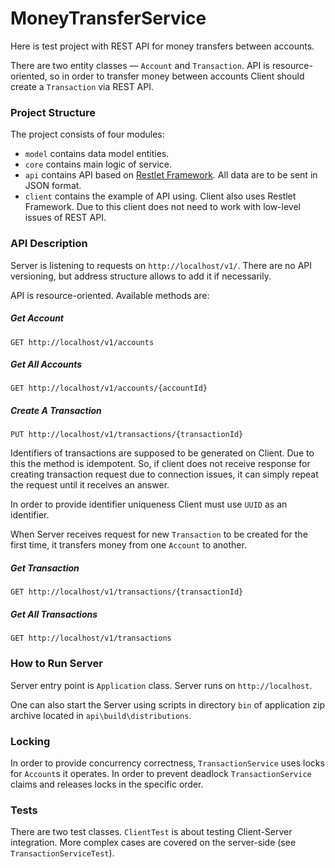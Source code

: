 # MoneyTransferService

Here is test project with REST API for money transfers between accounts.

There are two entity classes — `Account` and `Transaction`. API is resource-oriented, so in order to transfer money between accounts Client should create a `Transaction` via REST API.

### Project Structure

The project consists of four modules:
- `model` contains data model entities.
- `core` contains main logic of service.
- `api` contains API based on [Restlet Framework](http://www.restlet.com). All data are to be sent in JSON format.
- `client` contains the example of API using. Client also uses Restlet Framework. Due to this client does not need to work with low-level issues of REST API.

### API Description

Server is listening to requests on `http://localhost/v1/`. There are no API versioning, but address structure allows to add it if necessarily.

API is resource-oriented. Available methods are:

##### Get Account

`GET http://localhost/v1/accounts`

##### Get All Accounts

`GET http://localhost/v1/accounts/{accountId}`

##### Create A Transaction

`PUT http://localhost/v1/transactions/{transactionId}`

Identifiers of transactions are supposed to be generated on Client. Due to this the method is idempotent. So, if client does not receive response for creating transaction request due to connection issues, it can simply repeat the request until it receives an answer.

In order to provide identifier uniqueness Client must use `UUID` as an identifier.

When Server receives request for new `Transaction` to be created for the first time, it transfers money from one `Account` to another.

##### Get Transaction

`GET http://localhost/v1/transactions/{transactionId}`

##### Get All Transactions

`GET http://localhost/v1/transactions`

### How to Run Server

Server entry point is `Application` class. Server runs on `http://localhost`.

One can also start the Server using scripts in directory `bin` of application zip archive located in `api\build\distributions`.

### Locking

In order to provide concurrency correctness, `TransactionService` uses locks for `Account`s it operates. In order to prevent deadlock `TransactionService` claims and releases locks in the specific order.

### Tests

There are two test classes. `ClientTest` is about testing Client-Server integration. More complex cases are covered on the server-side (see `TransactionServiceTest`).
